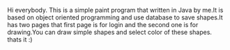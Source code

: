 Hi everybody.
This is a simple paint program that written in Java by me.It is based on object oriented programming and use database to save shapes.It has two pages that first page is for login and the second one is for drawing.You can draw simple shapes and select color of these shapes.
thats it :)
